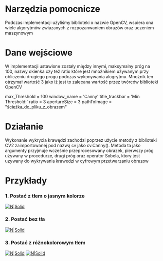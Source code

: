 # Narzędzia pomocnicze
Podczas implementacji użyliśmy biblioteki o nazwie OpenCV, wspiera ona wiele algorytmów zwiazanych z rozpozanwaniem obrazów oraz uczeniem maszynowym

# Dane wejściowe
W implementacji ustawione zostały między innymi, maksymalny próg na 100, nazwy okienka czy też ratio które jest mnożnikiem używanym przy obliczeniu drugiego progu podczas wykonywania alogrytmu. Mnożnik ten otrzymał wartość 3 jako iż jest to zalecana wartość przez twórców biblioteki OpenCV

max_Threshold = 100
window_name = 'Canny'
title_trackbar = 'Min Threshold:'
ratio = 3 
apertureSize = 3 
pathToImage = "ścieżka_do_pliku_z_obrazem"

# Działanie
Wykonanie wykrycia krawędzi zachodzi poprzez użycie metody z biblioteki CV2 zaimportowanej pod nazwą cv jako cv.Canny(). Metoda ta jako argumenty przyjmuje wcześnie przeprocesowany obrazek, pierwszy próg używany w procedurze, drugi próg oraz operator Sobela, ktory jest uzywany do wykrywania krawedzi w cyfrowym przetwarzaniu obrazow

# Przykłady
### 1. Postać z tłem o jasnym kolorze
[![N|Solid](https://i.imgur.com/ZWeh34l.png)](https://i.imgur.com/ZWeh34l.png)
### 2. Postać bez tła
[![N|Solid](https://i.imgur.com/iRKx0hr.png)](https://i.imgur.com/iRKx0hr.png)
### 3. Postać z różnokolorowym tłem
[![N|Solid](https://i.imgur.com/vkTbBnD.jpg)](https://i.imgur.com/vkTbBnD.jpg)
[![N|Solid](https://i.imgur.com/xKwtXMl.png)](https://i.imgur.com/xKwtXMl.png)
